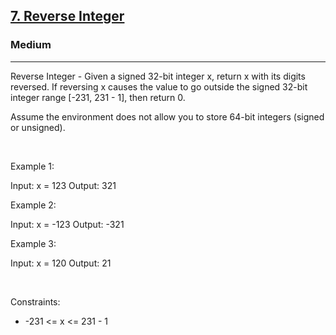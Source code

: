 <h2><a href="https://leetcode.com/problems/reverse-integer/">7. Reverse Integer</a></h2><h3>Medium</h3><hr>Reverse Integer - Given a signed 32-bit integer x, return x with its digits reversed. If reversing x causes the value to go outside the signed 32-bit integer range [-231, 231 - 1], then return 0.

Assume the environment does not allow you to store 64-bit integers (signed or unsigned).

 

Example 1:


Input: x = 123
Output: 321


Example 2:


Input: x = -123
Output: -321


Example 3:


Input: x = 120
Output: 21


 

Constraints:

 * -231 <= x <= 231 - 1